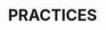 ---
# Featured tags need to have either the `list` or `grid` layout (PRO only).
layout: grid

# The title of the tag's page.
title: PRACTICES

# The name of the tag, used in a post's front matter (e.g. tags: [<slug>]).
slug: practice

show_collection: practice

# (Optional) Write a short (~150 characters) description of this featured tag.
description: >
 학습과 기술 향상을 위해 진행한 작은 규모의 실습 프로젝트.

# (Optional) You can disable grouping posts by date.
# no_groups: true

# Exclude this example category from the sitemap.
# DON'T USE THIS SETTING IN YOUR CATEGORIES!
sitemap: false
---